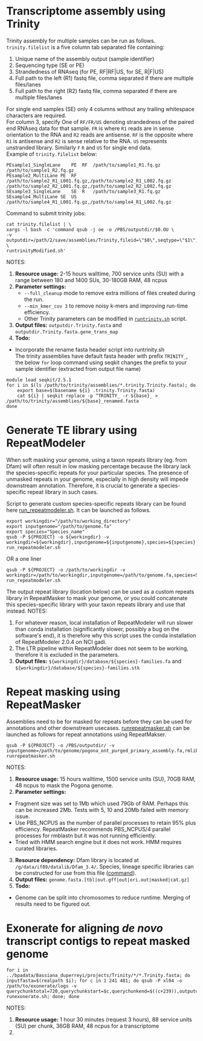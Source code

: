 # Transcriptome assembly using Trinity

Trinity assembly for multiple samples can be run as follows. `trinity.filelist` is a five column tab separated file containing:
1. Unique name of the assembly output (sample identifier)
2. Sequencing type (SE or PE)
3. Strandedness of RNAseq (for PE, RF|RF|US, for SE, R|F|US)
4. Full path to the left (R1) fastq file, comma separated if there are multiple files/lanes  
5. Full path to the right (R2) fastq file, comma separated if there are multiple files/lanes  

For single end samples (SE) only 4 columns without any trailing whitespace characters are required.  
For column 3, specify One of `RF/FR/US` denoting strandedness of the paired end RNAseq data for that sample. `FR` is where `R1` reads are in sense orientation to the RNA and `R2` reads are antisense. `RF` is the opposite where `R1` is antisense and `R2` is sense relative to the RNA. `US` represents unstranded library. Similarly `F` `R` and `US` for single end data.  
Example of `trinity.filelist` below:
```
PEsample1_SingleLane	PE	RF	/path/to/sample1_R1.fq.gz	/path/to/sample1_R2.fq.gz
PEsample2_MultiLane	PE	RF	/path/to/sample2_R1_L001.fq.gz,/path/to/sample2_R1_L002.fq.gz	/path/to/sample2_R2_L001.fq.gz,/path/to/sample2_R2_L002.fq.gz
SEsample3_SingleLane	SE	R	/path/to/sample3_R1.fq.gz
SEsample4_MultiLane	SE	US	/path/to/sample4_R1_L001.fq.gz,/path/to/sample4_R1_L002.fq.gz
```
Command to submit trinity jobs:
```
cat trinity.filelist | \
xargs -l bash -c 'command qsub -j oe -o /PBS/outputdir/$0.OU \
-v outputdir=/path/2/save/assemblies/Trinity,fileid=\"$0\",seqtype=\"$1\",sstype=\"$2\",leftfq=\"$3\",rightfq=\"$4\" \
runtrinityModified.sh'
```

NOTES:
1. **Resource usage:** 2-15 hours walltime, 700 service units (SU) with a range between 180 and 1400 SUs, 30-180GB RAM, 48 ncpus
2. **Parameter settings:** 
   *  `--full_cleanup` mode to remove extra millions of files created during the run.
   *  `--min_kmer_cov 3` to remove noisy k-mers and improving run-time efficiency.
   *  Other Trinity parameters can be modified in [`runtrinity.sh`](https://github.com/kango2/pogo/blob/main/cmdscripts/runtrinity.sh) script.
3. **Output files:** `outputdir.Trinity.fasta` and `outputdir.Trinity.fasta.gene_trans_map`
4. **Todo:** 
  * Incorporate the rename fasta header script into runtrinity.sh  
The trinity assemblies have default fasta header with prefix `TRINITY_`, the below `for` loop command using seqkit changes the prefix to your sample identifier (extracted from output file name)
```
module load seqkit/2.5.1
for i in $(ls /path/to/trinity/assemblies/*.trinity.Trinity.fasta); do
    export base=$(basename ${i} .trinity.Trinity.fasta)
    cat ${i} | seqkit replace -p ^TRINITY_ -r ${base}_ > /path/to/trinity/assemblies/${base}_renamed.fasta
done
```
# Generate TE library using RepeatModeler

When soft masking your genome, using a taxon repeats library (eg. from Dfam) will often result in low masking percentage because the library lack the species-specific repeats for your particular species. The presence of unmasked repeats in your genome, especially in high density will impede downstream annotation. Therefore, it is crucial to generate a species-specific repeat library in such cases.

Script to generate custom species-specific repeats library can be found here [run_repeatmodeler.sh](https://github.com/kango2/pogo/blob/main/cmdscripts/run_repeatmodeler.sh). It can be launched as follows.
```
export workingdir="/path/to/working_directory"
export inputgenome="/path/to/genome.fa"
export species="Species_name"
qsub -P ${PROJECT} -o ${workingdir} -v workingdir=${workingdir},inputgenome=${inputgenome},species=${species} run_repeatmodeler.sh
```
OR a one liner
```
qsub -P ${PROJECT} -o /path/to/workingdir -v workingdir=/path/to/workingdir,inputgenome=/path/to/genome.fa,species=Species_name run_repeatmodeler.sh
```
The output repeat library (location below) can be used as a custom repeats library in RepeatMasker to mask your genome, or you could concatenate this species-specific library with your taxon repeats library and use that instead.
NOTES:
1. For whatever reason, local installation of RepeatModeler will run slower than conda installation (significantly slower, possibly a bug on the software's end), it is therefore why this script uses the conda installation of RepeatModeler 2.0.4 on NCI gadi.
2. The LTR pipeline within RepeatModeler does not seem to be working, therefore it is excluded in the parameters.
3. **Output files:** `${workingdir}/database/${species}-families.fa` and `${workingdir}/database/${species}-families.stk`
 
# Repeat masking using RepeatMasker

Assemblies need to be for masked for repeats before they can be used for annotations and other downstream usecases. [runrepeatmasker.sh](https://github.com/kango2/pogo/blob/main/cmdscripts/runrepeatmakser.sh) can be launched as follows for repeat annotations using RepeatMakser.

```
qsub -P ${PROJECT} -o /PBS/outputdir/ -v inputgenome=/path/to/genome/pogona_ont_purged_primary_assembly.fa,rmlib=/g/data/if89/datalib/Dfam_3.4/Sauropsida.fasta,outputdir=/path/to/outputdir/forrepeatmasker runrepeatmasker.sh
```

NOTES:
1. **Resource usage:** 15 hours walltime, 1500 service units (SU), 70GB RAM, 48 ncpus to mask the Pogona genome. 
2. **Parameter settings:** 
  * Fragment size was set to 1Mb which used 79Gb of RAM. Perhaps this can be increased 2Mb. Tests with 5, 10 and 20Mb failed with memory issue.
  * Use PBS_NCPUS as the number of parallel processes to retain 95% plus efficiency. RepeatMasker recommends PBS_NCPUS/4 parallel processes for rmblastn but it was not running efficiently.
  * Tried with HMM search engine but it does not work. HMM requires curated libraries.
3. **Resource dependency:** Dfam library is located at `/g/data/if89/datalib/Dfam_3.4/`. Species, lineage specific libraries can be constructed for use from this file ([command](https://github.com/kango2/pogo/blob/main/utilscmds.md#generate-fasta-library-for-repeats-from-the-dfamh5)).
4. **Output files:** `genome.fasta.[tbl|out.gff|out|ori.out|masked|cat.gz]`
5. **Todo:** 
  * Genome can be split into chromosomes to reduce runtime. Merging of results need to be figured out.

# Exonerate for aligning *de novo* transcript contigs to repeat masked genome

```
for i in ../bpadata/Bassiana_duperreyi/projects/Trinity/*/*.Trinity.fasta; do inputfasta=$(realpath $i); for c in 1 241 481; do qsub -P xl04 -o /path/to/exonerate/logs -v querychunktotal=720,querychunkstart=$c,querychunkend=$((c+239)),outputdir=/path/to/exonerate/output,inputfasta=${inputfasta},targetgenome=/path/to/genome.fasta runexonerate.sh; done; done
```

NOTES:
1. **Resource usage:** 1 hour 30 minutes (request 3 hours), 88 service units (SU) per chunk, 36GB RAM, 48 ncpus for a transcriptome
2. 
